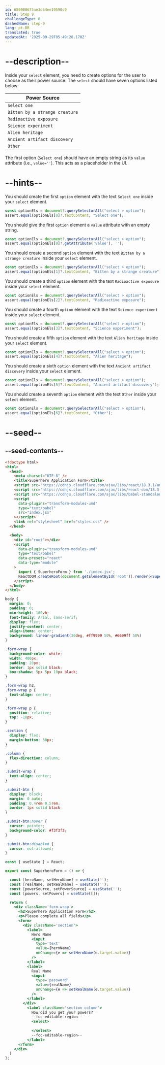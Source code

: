 ```yaml
---
id: 680900675ae3d54ee19590c9
title: Step 9
challengeType: 0
dashedName: step-9
lang: pt-BR
translated: true
updatedAt: '2025-09-29T05:49:28.170Z'
---
```


# --description--

Inside your `select` element, you need to create options for the user to choose as their power source. The `select` should have seven options listed below:

| Power Source                  |
|-------------------------------|
| `Select one`                    |
| `Bitten by a strange creature`  |
| `Radioactive exposure`          |
| `Science experiment`           |
| `Alien heritage `               |
| `Ancient artifact discovery`    |
| `Other`                         |

The first option (`Select one`) should have an empty string as its `value` attribute (i.e., `value=''`). This acts as a placeholder in the UI.

# --hints--

You should create the first `option` element with the text `Select one` inside your `select` element.

```js
const optionEls = document?.querySelectorAll("select > option");
assert.equal(optionEls[0]?.textContent, "Select one");
```

You should give the first `option` element a `value` attribute with an empty string.

```js
const optionEls = document?.querySelectorAll("select > option");
assert.equal(optionEls[0]?.getAttribute('value'), '');
```

You should create a second `option` element with the text `Bitten by a strange creature` inside your `select` element.

```js
const optionEls = document?.querySelectorAll("select > option");
assert.equal(optionEls[1]?.textContent, "Bitten by a strange creature");
```

You should create a third `option` element with the text `Radioactive exposure` inside your `select` element.

```js
const optionEls = document?.querySelectorAll("select > option");
assert.equal(optionEls[2]?.textContent, "Radioactive exposure");
```

You should create a fourth `option` element with the text `Science experiment` inside your `select` element.

```js
const optionEls = document?.querySelectorAll("select > option");
assert.equal(optionEls[3]?.textContent, "Science experiment");
```

You should create a fifth `option` element with the text `Alien heritage` inside your `select` element.

```js
const optionEls = document?.querySelectorAll("select > option");
assert.equal(optionEls[4]?.textContent, "Alien heritage");
```

You should create a sixth `option` element with the text `Ancient artifact discovery` inside your `select` element.

```js
const optionEls = document?.querySelectorAll("select > option");
assert.equal(optionEls[5]?.textContent, "Ancient artifact discovery");
```

You should create a seventh `option` element with the text `Other` inside your `select` element.

```js
const optionEls = document?.querySelectorAll("select > option");
assert.equal(optionEls[6]?.textContent, "Other");
```

# --seed--

## --seed-contents--

```html
<!doctype html>
<html>
  <head>
    <meta charset="UTF-8" />
    <title>Superhero Application Form</title>
    <script src="https://cdnjs.cloudflare.com/ajax/libs/react/18.3.1/umd/react.development.js"></script>
    <script src="https://cdnjs.cloudflare.com/ajax/libs/react-dom/18.3.1/umd/react-dom.development.js"></script>
    <script src="https://cdnjs.cloudflare.com/ajax/libs/babel-standalone/7.26.3/babel.min.js"></script>
    <script
      data-plugins="transform-modules-umd"
      type="text/babel"
      src="index.jsx"
    ></script>
    <link rel="stylesheet" href="styles.css" />
  </head>

  <body>
    <div id="root"></div>
    <script
      data-plugins="transform-modules-umd"
      type="text/babel"
      data-presets="react"
      data-type="module"
    >
      import { SuperheroForm } from './index.jsx';
      ReactDOM.createRoot(document.getElementById('root')).render(<SuperheroForm />);
    </script>
  </body>
</html>
```

```css
body {
  margin: 0;
  padding: 0;
  min-height: 100vh;
  font-family: Arial, sans-serif;
  display: flex;
  justify-content: center;
  align-items: center;
  background: linear-gradient(30deg, #ff9999 50%, #6699ff 50%)
}

.form-wrap {
  background-color: white;
  width: 400px;
  padding: 20px;
  border: 1px solid black;
  box-shadow: 5px 5px 10px black;
}

.form-wrap h2,
.form-wrap p {
  text-align: center;
}

.form-wrap p {
  position: relative;
  top: -18px;
}

.section {
  display: flex;
  margin-bottom: 30px;
}

.column {
  flex-direction: column;
}

.submit-wrap {
  text-align: center;
}

.submit-btn {
  display: block;
  margin: 0 auto;
  padding: 0.4rem 0.5rem;
  border: 1px solid black
}

.submit-btn:hover {
  cursor: pointer;
  background-color: #f3f3f3;
}

.submit-btn:disabled {
  cursor: not-allowed;
}
```

```jsx
const { useState } = React;

export const SuperheroForm = () => {

  const [heroName, setHeroName] = useState('');
  const [realName, setRealName] = useState('');
  const [powerSource, setPowerSource] = useState('');
  const [powers, setPowers] = useState([]);

  return (
    <div className='form-wrap'>
      <h2>Superhero Application Form</h2>
      <p>Please complete all fields</p>
      <form>
        <div className='section'>
          <label>
            Hero Name
            <input
              type='text'
              value={heroName}
              onChange={e => setHeroName(e.target.value)}
            />
          </label>
          <label>
            Real Name
            <input
              type='password'
              value={realName}
              onChange={e => setRealName(e.target.value)}
            />
          </label>
        </div>
          <label className='section column'>
            How did you get your powers?
            --fcc-editable-region--
            <select>
              
            </select>
            --fcc-editable-region--
          </label>
      </form>
    </div>
  )
};
```
